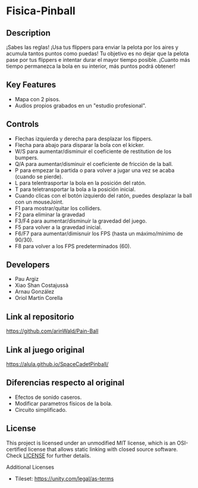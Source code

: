 # Fisica-Pinball

## Description

¡Sabes las reglas! ¡Usa tus flippers para enviar la pelota por los aires y acumula tantos puntos como puedas!
Tu objetivo es no dejar que la pelota pase por tus flippers e intentar durar el mayor tiempo posible. ¡Cuanto más tiempo permanezca la bola en su interior, más puntos podrá obtener!

## Key Features

 - Mapa con 2 pisos.
 - Audios propios grabados en un "estudio profesional".
 
## Controls

 - Flechas izquierda y derecha para desplazar los flippers.
 - Flecha para abajo para disparar la bola con el kicker.
 - W/S para aumentar/disminuir el coeficiente de restitution de los bumpers.
 - Q/A para aumentar/disminuir el coeficiente de fricción de la ball.
 - P para empezar la partida o para volver a jugar una vez se acaba (cuando se pierde).
 - L para telentrasportar la bola en la posición del ratón.
 - T para teletransportar la bola a la posición inicial.
 - Cuando clicas con el botón izquierdo del ratón, puedes desplazar la ball con un mouseJoint.
 - F1 para mostrar/quitar los colliders.
 - F2 para eliminar la gravedad
 - F3/F4 para aumentar/disminuir la gravedad del juego.
 - F5 para volver a la gravedad inicial.
 - F6/F7 para aumentar/dimisnuir los FPS (hasta un máximo/mínimo de 90/30).
 - F8 para volver a los FPS predeterminados (60).

## Developers
 - Pau Argiz
 - Xiao Shan Costajussà
 - Arnau González 
 - Oriol Martín Corella

## Link al repositorio
https://github.com/arinWald/Pain-Ball
 
## Link al juego original
https://alula.github.io/SpaceCadetPinball/

## Diferencias respecto al original

 - Efectos de sonido caseros.
 - Modificar parametros físicos de la bola.
 - Circuito simplificado.

## License

This project is licensed under an unmodified MIT license, which is an OSI-certified license that allows static linking with closed source software. Check [LICENSE](LICENSE) for further details.

Additional Licenses
- Tileset: https://unity.com/legal/as-terms
